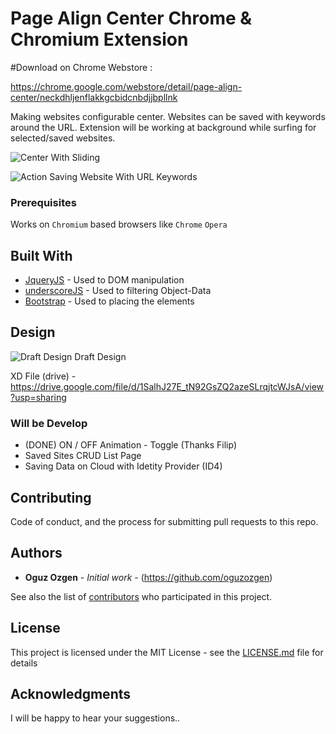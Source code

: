 # Page Align Center Chrome & Chromium Extension

#Download on Chrome Webstore :

https://chrome.google.com/webstore/detail/page-align-center/neckdhljenflakkgcbidcnbdjjbpllnk

Making websites configurable center.
Websites can be saved with keywords around the URL. 
Extension will be working at background while surfing for selected/saved websites.


![Center With Sliding](https://media.giphy.com/media/gFo5g1FoIbg21U7VcG/giphy.gif)


![Action Saving Website With URL Keywords](https://media.giphy.com/media/SA6nhdz8diiG4sVP9v/giphy.gif)


### Prerequisites
Works on `Chromium` based browsers like 
 `Chrome`
 `Opera`


## Built With

* [JqueryJS](https://blog.jquery.com/2016/09/22/jquery-3-1-1-released/) - Used to DOM manipulation
* [underscoreJS](https://underscorejs.org) - Used to filtering Object-Data
* [Bootstrap](https://getbootstrap.com/docs/3.3/getting-started/) - Used to placing the elements

## Design

![Draft Design](http://i64.tinypic.com/2i6e8u0.png)
Draft Design

XD File (drive) - https://drive.google.com/file/d/1SalhJ27E_tN92GsZQ2azeSLrqjtcWJsA/view?usp=sharing

### Will be Develop
 
* (DONE) ON / OFF Animation - Toggle (Thanks Filip) 
* Saved Sites CRUD List Page
* Saving Data on Cloud with Idetity Provider (ID4)



## Contributing

Code of conduct, and the process for submitting pull requests to this repo.


## Authors

* **Oguz Ozgen** - *Initial work* - (https://github.com/oguzozgen)

See also the list of [contributors](https://github.com/your/project/contributors) who participated in this project.

## License

This project is licensed under the MIT License - see the [LICENSE.md](LICENSE.md) file for details

## Acknowledgments

I will be happy to hear your suggestions..
